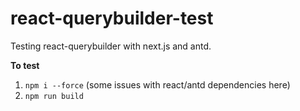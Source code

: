 # react-querybuilder-test
Testing react-querybuilder with next.js and antd.


**To test** 

1. `npm i --force` (some issues with react/antd dependencies here)
2. `npm run build`
